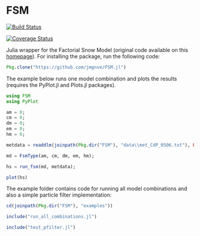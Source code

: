 # FSM

[![Build Status](https://travis-ci.org/jmgnve/FSM.jl.svg?branch=master)](https://travis-ci.org/jmgnve/FSM.jl)

[![Coverage Status](https://coveralls.io/repos/github/jmgnve/FSM.jl/badge.svg?branch=master)](https://coveralls.io/github/jmgnve/FSM.jl?branch=master)

Julia wrapper for the Factorial Snow Model (original code available on this [homepage](https://github.com/RichardEssery/FSM)). For installing the package, run the following code:

```julia
Pkg.clone("https://github.com/jmgnve/FSM.jl")
```

The example below runs one model combination and plots the results (requires the PyPlot.jl and Plots.jl packages).

```julia
using FSM
using PyPlot

am = 0;
cm = 0;
dm = 0;
em = 0;
hm = 0;

metdata = readdlm(joinpath(Pkg.dir("FSM"), "data\\met_CdP_0506.txt"), Float32);

md = FsmType(am, cm, dm, em, hm);

hs = run_fsm(md, metdata);

plot(hs)

```

The example folder contains code for running all model combinations and also a simple particle filter implementation:

```julia
cd(joinpath(Pkg.dir("FSM"), "examples"))

include("run_all_combinations.jl")

include("test_pfilter.jl")
```






